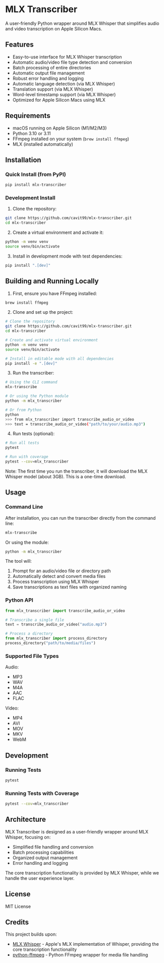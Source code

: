 # MLX Transcriber

A user-friendly Python wrapper around MLX Whisper that simplifies audio and video transcription on Apple Silicon Macs.

## Features

- Easy-to-use interface for MLX Whisper transcription
- Automatic audio/video file type detection and conversion
- Batch processing of entire directories
- Automatic output file management
- Robust error handling and logging
- Automatic language detection (via MLX Whisper)
- Translation support (via MLX Whisper)
- Word-level timestamp support (via MLX Whisper)
- Optimized for Apple Silicon Macs using MLX

## Requirements

- macOS running on Apple Silicon (M1/M2/M3)
- Python 3.10 or 3.11
- FFmpeg installed on your system (`brew install ffmpeg`)
- MLX (installed automatically)

## Installation

### Quick Install (from PyPI)
```bash
pip install mlx-transcriber
```

### Development Install
1. Clone the repository:
```bash
git clone https://github.com/cavit99/mlx-transcriber.git
cd mlx-transcriber
```

2. Create a virtual environment and activate it:
```bash
python -m venv venv
source venv/bin/activate
```

3. Install in development mode with test dependencies:
```bash
pip install ".[dev]"
```

## Building and Running Locally

1. First, ensure you have FFmpeg installed:
```bash
brew install ffmpeg
```

2. Clone and set up the project:
```bash
# Clone the repository
git clone https://github.com/cavit99/mlx-transcriber.git
cd mlx-transcriber

# Create and activate virtual environment
python -m venv venv
source venv/bin/activate

# Install in editable mode with all dependencies
pip install -e ".[dev]"
```

3. Run the transcriber:
```bash
# Using the CLI command
mlx-transcribe

# Or using the Python module
python -m mlx_transcriber

# Or from Python
python
>>> from mlx_transcriber import transcribe_audio_or_video
>>> text = transcribe_audio_or_video("path/to/your/audio.mp3")
```

4. Run tests (optional):
```bash
# Run all tests
pytest

# Run with coverage
pytest --cov=mlx_transcriber
```

Note: The first time you run the transcriber, it will download the MLX Whisper model (about 3GB). This is a one-time download.

## Usage

### Command Line
After installation, you can run the transcriber directly from the command line:
```bash
mlx-transcribe
```

Or using the module:
```bash
python -m mlx_transcriber
```

The tool will:
1. Prompt for an audio/video file or directory path
2. Automatically detect and convert media files
3. Process transcription using MLX Whisper
4. Save transcriptions as text files with organized naming

### Python API
```python
from mlx_transcriber import transcribe_audio_or_video

# Transcribe a single file
text = transcribe_audio_or_video("audio.mp3")

# Process a directory
from mlx_transcriber import process_directory
process_directory("path/to/media/files")
```

### Supported File Types

Audio:
- MP3
- WAV
- M4A
- AAC
- FLAC

Video:
- MP4
- AVI
- MOV
- MKV
- WebM

## Development

### Running Tests
```bash
pytest
```

### Running Tests with Coverage
```bash
pytest --cov=mlx_transcriber
```

## Architecture

MLX Transcriber is designed as a user-friendly wrapper around MLX Whisper, focusing on:
- Simplified file handling and conversion
- Batch processing capabilities
- Organized output management
- Error handling and logging

The core transcription functionality is provided by MLX Whisper, while we handle the user experience layer.

## License

MIT License

## Credits

This project builds upon:
- [MLX Whisper](https://github.com/ml-explore/mlx-examples) - Apple's MLX implementation of Whisper, providing the core transcription functionality
- [python-ffmpeg](https://github.com/jonghwanhyeon/python-ffmpeg) - Python FFmpeg wrapper for media file handling 